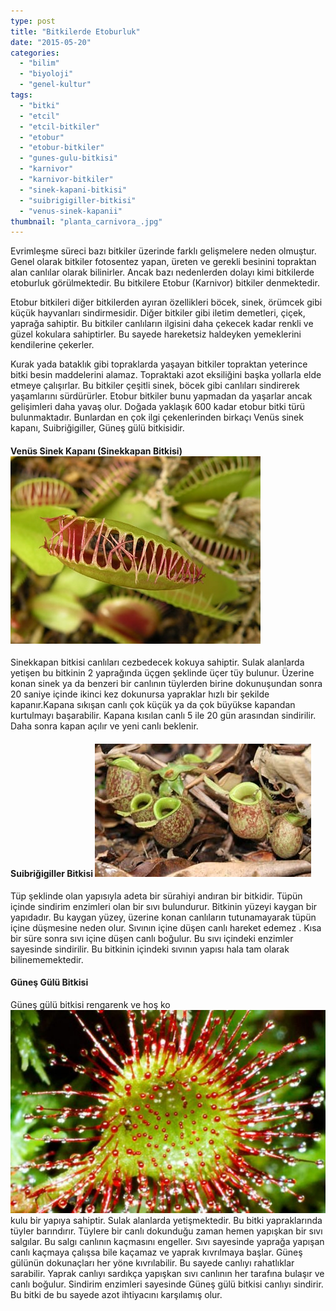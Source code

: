```yaml
---
type: post
title: "Bitkilerde Etoburluk"
date: "2015-05-20"
categories: 
  - "bilim"
  - "biyoloji"
  - "genel-kultur"
tags: 
  - "bitki"
  - "etcil"
  - "etcil-bitkiler"
  - "etobur"
  - "etobur-bitkiler"
  - "gunes-gulu-bitkisi"
  - "karnivor"
  - "karnivor-bitkiler"
  - "sinek-kapani-bitkisi"
  - "suibrigigiller-bitkisi"
  - "venus-sinek-kapanii"
thumbnail: "planta_carnivora_.jpg"
---
```


Evrimleşme süreci bazı bitkiler üzerinde farklı gelişmelere neden olmuştur. Genel olarak bitkiler fotosentez yapan, üreten ve gerekli besinini topraktan alan canlılar olarak bilinirler. Ancak bazı nedenlerden dolayı kimi bitkilerde etoburluk görülmektedir. Bu bitkilere Etobur (Karnivor) bitkiler denmektedir.

Etobur bitkileri diğer bitkilerden ayıran özellikleri böcek, sinek, örümcek gibi küçük hayvanları sindirmesidir. Diğer bitkiler gibi iletim demetleri, çiçek, yaprağa sahiptir. Bu bitkiler canlıların ilgisini daha çekecek kadar renkli ve güzel kokulara sahiptirler. Bu sayede hareketsiz haldeyken yemeklerini kendilerine çekerler.

Kurak yada bataklık gibi topraklarda yaşayan bitkiler topraktan yeterince bitki besin maddelerini alamaz. Topraktaki azot eksiliğini başka yollarla elde etmeye çalışırlar. Bu bitkiler çeşitli sinek, böcek gibi canlıları sindirerek yaşamlarını sürdürürler. Etobur bitkiler bunu yapmadan da yaşarlar ancak gelişimleri daha yavaş olur.  Doğada yaklaşık 600 kadar etobur bitki türü bulunmaktadır. Bunlardan en çok ilgi çekenlerinden birkaçı  Venüs sinek kapanı, Suibriğigiller, Güneş gülü bitkisidir.

#### Venüs Sinek Kapanı (Sinekkapan Bitkisi)**![Venüs sinekkapanı](images/venus_fly_trap.jpg)**

Sinekkapan bitkisi canlıları cezbedecek kokuya sahiptir. Sulak alanlarda yetişen bu bitkinin 2 yaprağında üçgen şeklinde  üçer tüy bulunur. Üzerine konan sinek ya da benzeri bir canlının tüylerden birine dokunuşundan sonra 20 saniye içinde ikinci kez dokunursa yapraklar hızlı bir şekilde kapanır.Kapana sıkışan canlı çok küçük ya da çok büyükse kapandan kurtulmayı başarabilir. Kapana kısılan canlı 5 ile 20 gün arasından sindirilir. Daha sonra kapan açılır ve yeni canlı beklenir.

#### Suibriğigiller Bitkisi **![Et yiyen bitki](images/nep371-e1432005643938.jpg)**

Tüp şeklinde olan yapısıyla adeta bir sürahiyi andıran bir bitkidir. Tüpün içinde sindirim enzimleri olan bir sıvı bulundurur.  Bitkinin yüzeyi kaygan bir yapıdadır. Bu kaygan yüzey, üzerine konan canlıların tutunamayarak tüpün içine düşmesine neden olur. Sıvının içine düşen canlı hareket edemez . Kısa bir süre sonra sıvı içine düşen canlı boğulur. Bu sıvı içindeki enzimler sayesinde sindirilir. Bu bitkinin içindeki sıvının yapısı hala tam olarak bilinememektedir.

#### Güneş Gülü Bitkisi

Güneş gülü bitkisi rengarenk ve hoş ko![Güneş gülü bitkisi](images/gunes_gulu_bitkisi_doku_tedavisinde_etkili_1430862669_3971-e1432005328403.jpg)kulu bir yapıya sahiptir. Sulak alanlarda yetişmektedir. Bu bitki yapraklarında tüyler barındırır. Tüylere bir canlı dokunduğu zaman hemen yapışkan bir sıvı salgılar. Bu salgı canlının  kaçmasını engeller. Sıvı sayesinde yaprağa yapışan canlı kaçmaya çalışsa bile kaçamaz ve yaprak kıvrılmaya başlar. Güneş gülünün dokunaçları her yöne kıvrılabilir. Bu sayede canlıyı rahatlıklar sarabilir. Yaprak canlıyı sardıkça yapışkan sıvı canlının her tarafına bulaşır ve canlı boğulur. Sindirim enzimleri sayesinde Güneş gülü bitkisi canlıyı sindirir. Bu bitki de bu sayede azot ihtiyacını karşılamış olur.
